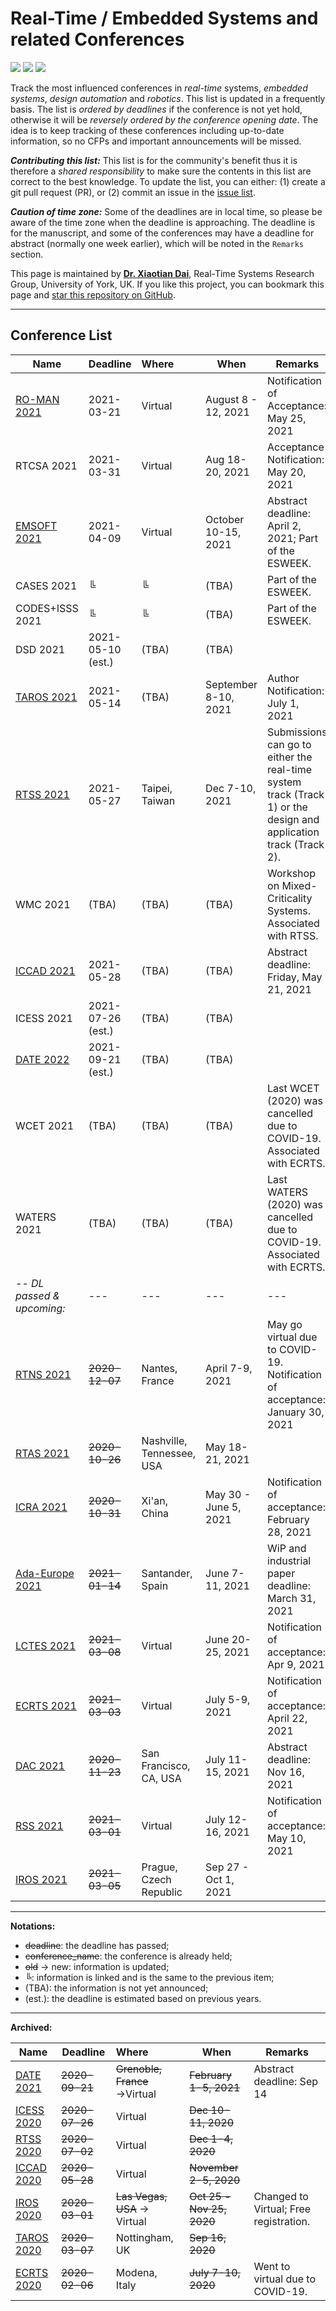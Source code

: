 # Real-Time / Embedded Systems and related Conferences

![](https://badgen.net/github/stars/automaticdai/realtime-embedded-conferences)  ![](https://badgen.net/github/issues/automaticdai/realtime-embedded-conferences)  ![](https://badgen.net/github/contributors/automaticdai/realtime-embedded-conferences)

Track the most influenced conferences in _real-time_ systems, _embedded systems_, _design automation_ and _robotics_. This list is updated in a frequently basis. The list is _ordered by deadlines_ if the conference is not yet hold, otherwise it will be _reversely ordered by the conference opening date_. The idea is to keep tracking of these conferences including up-to-date information, so no CFPs and important announcements will be missed.

***Contributing this list:*** This list is for the community's benefit thus it is therefore a _shared responsibility_ to make sure the contents in this list are correct to the best knowledge. To update the list, you can either: (1) create a git pull request (PR), or (2) commit an issue in the [issue list](https://github.com/automaticdai/realtime-embedded-conferences/issues).

***Caution of time zone:*** Some of the deadlines are in local time, so please be aware of the time zone when the deadline is approaching. The deadline is for the manuscript, and some of the conferences may have a deadline for abstract (normally one week earlier), which will be noted in the `Remarks` section.

This page is maintained by **[Dr. Xiaotian Dai](http://www.xiaotiandai.com)**, Real-Time Systems Research Group, University of York, UK. If you like this project, you can bookmark this page and [star this repository on GitHub](https://github.com/automaticdai/realtime-embedded-conferences).

---

## Conference List

| Name                                                     | Deadline          | Where                     | When                  | Remarks                                                      |
| -------------------------------------------------------- | ----------------- | :------------------------ | --------------------- | ------------------------------------------------------------ |
| [RO-MAN 2021](https://ro-man2021.org/)                   | 2021-03-21        | Virtual                   | August 8 - 12, 2021   | Notification of Acceptance: May 25, 2021                     |
| RTCSA 2021                                               | 2021-03-31        | Virtual                   | Aug 18-20, 2021       | Acceptance Notification: May 20, 2021                        |
| [EMSOFT 2021](https://esweek.org/emsoft/)                | 2021-04-09        | Virtual                   | October 10-15, 2021   | Abstract deadline: April 2, 2021; Part of the ESWEEK.        |
| CASES 2021                                               | ╚                 | ╚                         | (TBA)                 | Part of the ESWEEK.                                          |
| CODES+ISSS 2021                                          | ╚                 | ╚                         | (TBA)                 | Part of the ESWEEK.                                          |
| DSD 2021                                                 | 2021-05-10 (est.) | (TBA)                     | (TBA)                 |                                                              |
| [TAROS 2021](https://lcas.lincoln.ac.uk/wp/taros-2021/)  | 2021-05-14        | (TBA)                     | September 8-10, 2021  | Author Notification: July 1, 2021                            |
| [RTSS 2021](http://2021.rtss.org/)                       | 2021-05-27        | Taipei, Taiwan            | Dec 7-10, 2021        | Submissions can go to either the real-time system track (Track 1) or the design and application track (Track 2). |
| WMC 2021                                                 | (TBA)             | (TBA)                     | (TBA)                 | Workshop on Mixed-Criticality Systems. Associated with RTSS. |
| [ICCAD 2021](https://iccad.com/)                         | 2021-05-28        | (TBA)                     | (TBA)                 | Abstract deadline: Friday, May 21, 2021                      |
| ICESS 2021                                               | 2021-07-26 (est.) | (TBA)                     | (TBA)                 |                                                              |
| [DATE 2022](https://www.date-conference.com/)            | 2021-09-21 (est.) | (TBA)                     | (TBA)                 |                                                              |
| WCET 2021                                                | (TBA)             | (TBA)                     | (TBA)                 | Last WCET (2020) was cancelled due to COVID-19. Associated with ECRTS. |
| WATERS 2021                                              | (TBA)             | (TBA)                     | (TBA)                 | Last WATERS (2020) was cancelled due to COVID-19. Associated with ECRTS. |
| -- *DL passed & upcoming:*                               | ---               | ---                       | ---                   | ---                                                          |
| [RTNS 2021](https://rtns2021.univ-nantes.fr/)            | ~~2020-12-07~~    | Nantes, France            | April 7-9, 2021       | May go virtual due to COVID-19.<br />Notification of acceptance: January 30, 2021 |
| [RTAS 2021](http://2021.rtas.org/)                       | ~~2020-10-26~~    | Nashville, Tennessee, USA | May 18-21, 2021       |                                                              |
| [ICRA 2021](http://www.icra2021.org/)                    | ~~2020-10-31~~    | Xi'an, China              | May 30 - June 5, 2021 | Notification of acceptance: February 28, 2021                |
| [Ada-Europe 2021](https://www.istr.unican.es/ae2021/)    | ~~2021-01-14~~    | Santander, Spain          | June 7-11, 2021       | WiP and industrial paper deadline: March 31, 2021            |
| [LCTES 2021](https://pldi21.sigplan.org/home/LCTES-2021) | ~~2021-03-08~~    | Virtual                   | June 20-25, 2021      | Notification of acceptance: Apr 9, 2021                      |
| [ECRTS 2021](https://www.ecrts.org/)                     | ~~2021-03-03~~    | Virtual                   | July 5-9, 2021        | Notification of acceptance: April 22, 2021                   |
| [DAC 2021](https://dac.com/call-for-contributions)       | ~~2020-11-23~~    | San Francisco, CA, USA    | July 11-15, 2021      | Abstract deadline: Nov 16, 2021                              |
| [RSS 2021](https://roboticsconference.org/)              | ~~2021-03-01~~    | Virtual                   | July 12-16, 2021      | Notification of acceptance: May 10, 2021                     |
| [IROS 2021](http://www.iros2021.org/)                    | ~~2021-03-05~~    | Prague, Czech Republic    | Sep 27 - Oct 1, 2021  |                                                              |


---

**Notations:**

-   ~~deadline~~: the deadline has passed;
-   ~~conference_name~~: the conference is already held; 
-   ~~old~~ → new: information is updated;
-   ╚: information is linked and is the same to the previous item;
-   (TBA): the information is not yet announced;
-   (est.): the deadline is estimated based on previous years.

---

**Archived:**

| Name                                                         | Deadline       | Where                         | When                      | Remarks                                |
| ------------------------------------------------------------ | -------------- | :---------------------------- | ------------------------- | -------------------------------------- |
| [DATE 2021](https://www.date-conference.com/)                | ~~2020-09-21~~ | ~~Grenoble, France~~ →Virtual | ~~February 1-5, 2021~~    | Abstract deadline: Sep 14              |
| [ICESS 2020](http://icess.net/)                              | ~~2020-07-26~~ | Virtual                       | ~~Dec 10-11, 2020~~       |                                        |
| [RTSS 2020](http://2020.rtss.org/)                           | ~~2020-07-02~~ | Virtual                       | ~~Dec 1-4, 2020~~         |                                        |
| [ICCAD 2020](https://iccad.com/)                             | ~~2020-05-28~~ | Virtual                       | ~~November 2-5, 2020~~    |                                        |
| [IROS 2020](https://www.iros2020.org/index.html)             | ~~2020-03-01~~ | ~~Las Vegas, USA~~ → Virtual  | ~~Oct 25 - Nov 25, 2020~~ | Changed to Virtual; Free registration. |
| [TAROS 2020](https://www.nottingham.ac.uk/conference/fac-eng/taros/index.aspx) | ~~2020-03-07~~ | Nottingham, UK                | ~~Sep 16, 2020~~          |                                        |
| [ECRTS 2020](https://www.ecrts.org/)                         | ~~2020-02-06~~ | Modena, Italy                 | ~~July 7-10, 2020~~       | Went to virtual due to COVID-19.       |

